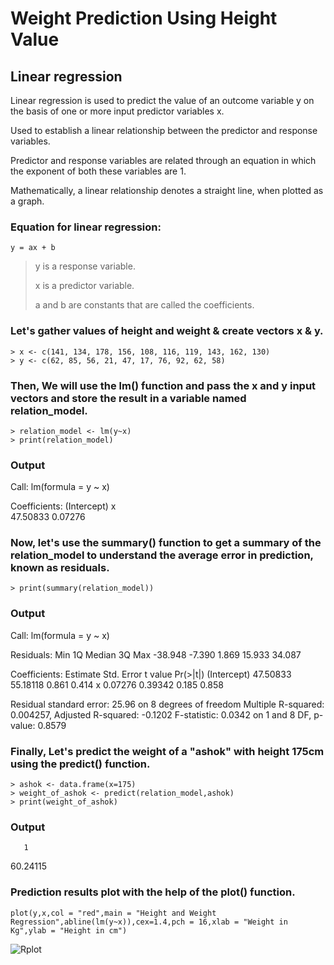 # Weight Prediction Using Height Value

## Linear regression

Linear regression is used to predict the value of an outcome variable y on the basis of one or more input predictor variables x. 

Used to establish a linear relationship between the predictor and response variables.

Predictor and response variables are related through an equation in which the exponent of both these variables are 1. 

Mathematically, a linear relationship denotes a straight line, when plotted as a graph.

### Equation for linear regression:
``` 
y = ax + b  
```
> y is a response variable.
> 
> x is a predictor variable.
> 
> a and b are constants that are called the coefficients.
### Let's gather values of height and weight & create vectors x & y.
```
> x <- c(141, 134, 178, 156, 108, 116, 119, 143, 162, 130)  
> y <- c(62, 85, 56, 21, 47, 17, 76, 92, 62, 58)  
```
### Then, We will use the lm() function and pass the x and y input vectors and store the result in a variable named relation_model.
```
> relation_model <- lm(y~x)
> print(relation_model)
```
### Output
Call:
lm(formula = y ~ x)

Coefficients:
(Intercept)       x  
47.50833      0.07276  

### Now, let's use the summary() function to get a summary of the relation_model to understand the average error in prediction, known as residuals.
```
> print(summary(relation_model))
```
### Output
Call:
lm(formula = y ~ x)

Residuals:
    Min      1Q  Median      3Q     Max 
-38.948  -7.390   1.869  15.933  34.087 

Coefficients:
            Estimate Std. Error t value Pr(>|t|)
(Intercept) 47.50833   55.18118   0.861    0.414
x            0.07276    0.39342   0.185    0.858

Residual standard error: 25.96 on 8 degrees of freedom
Multiple R-squared:  0.004257,	Adjusted R-squared:  -0.1202 
F-statistic: 0.0342 on 1 and 8 DF,  p-value: 0.8579

### Finally, Let's predict the weight of a "ashok" with height 175cm using the predict() function.
```
> ashok <- data.frame(x=175)
> weight_of_ashok <- predict(relation_model,ashok)
> print(weight_of_ashok)
```
### Output
       1 
60.24115 
### Prediction results plot with the help of the plot() function.
```
plot(y,x,col = "red",main = "Height and Weight Regression",abline(lm(y~x)),cex=1.4,pch = 16,xlab = "Weight in Kg",ylab = "Height in cm")
```
![Rplot](https://user-images.githubusercontent.com/65169267/112146681-dddc7280-8c01-11eb-98dd-2f348fd5111a.png)
